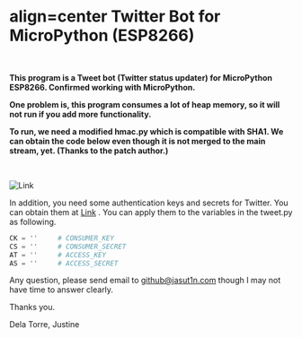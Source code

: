 <h1> align=center Twitter Bot for MicroPython (ESP8266)</h1>
 
 <br /> 

<strong>This program is a Tweet bot (Twitter status updater) for MicroPython ESP8266.
Confirmed working with MicroPython.</strong>

<strong>One problem is, this program consumes a lot of heap memory, so it will not run
if you add more functionality.</strong>

<strong>To run, we need a modified hmac.py which is compatible with SHA1.  We can
obtain the code below even though it is not merged to the main stream, yet.
(Thanks to the patch author.)</strong>

<br />

![Link](https://github.com/micropython/micropython-lib/pull/82/files)

In addition, you need some authentication keys and secrets for Twitter.
You can obtain
them at [Link](https://dev.twitter.com/oauth/overview/application-owner-access-tokens) .
You can apply them to the variables in the tweet.py as following.

```python
CK = ''     # CONSUMER_KEY
CS = ''     # CONSUMER_SECRET
AT = ''     # ACCESS_KEY
AS = ''     # ACCESS_SECRET
```

Any question, please send email to github@jasut1n.com though I may not have time to answer clearly.

Thanks you.

Dela Torre, Justine 
